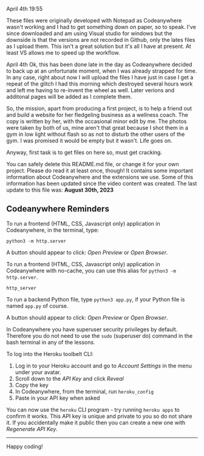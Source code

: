 April 4th 19:55

These files were originally developed with Notepad as Codeanywhere wasn't working and I had to get something down on paper, so to speak. I've since downloaded and am using Visual studio for windows but the downside is that the versions are not recorded in Github, only the lates files as I upload them. This isn't a great solution but it's all I have at present. At least VS allows me to speed up the workflow.

April 4th
Ok, this has been done late in the day as Codeanywhere decided to back up at an unfortunate moment, when I was already strapped for time. In any case, right about now I will upload the files I have just in case I get a repeat of the glitch I had this morning which destroyed several hours work and left me having to re-invent the wheel as well. Later verions and additonal pages will be added as I complete them. 

So, the mission, apart from producing a first project, is to help a friend out and build a website for her fledgeling business as a wellness coach. The copy is written by her, with the occasional minor edit by me. The photos were taken by both of us, mine aren't that great because I shot them in a gym in low light without flash so as not to disturb the other users of the gym. I was promised it would be empty but it wasn't. Life goes on. 

Anyway, first task is to get files on here so, must get cracking.





You can safely delete this README.md file, or change it for your own project. Please do read it at least once, though! It contains some important information about Codeanywhere and the extensions we use. Some of this information has been updated since the video content was created. The last update to this file was: **August 30th, 2023**

## Codeanywhere Reminders

To run a frontend (HTML, CSS, Javascript only) application in Codeanywhere, in the terminal, type:

`python3 -m http.server`

A button should appear to click: _Open Preview_ or _Open Browser_.

To run a frontend (HTML, CSS, Javascript only) application in Codeanywhere with no-cache, you can use this alias for `python3 -m http.server`.

`http_server`

To run a backend Python file, type `python3 app.py`, if your Python file is named `app.py` of course.

A button should appear to click: _Open Preview_ or _Open Browser_.

In Codeanywhere you have superuser security privileges by default. Therefore you do not need to use the `sudo` (superuser do) command in the bash terminal in any of the lessons.

To log into the Heroku toolbelt CLI:

1. Log in to your Heroku account and go to _Account Settings_ in the menu under your avatar.
2. Scroll down to the _API Key_ and click _Reveal_
3. Copy the key
4. In Codeanywhere, from the terminal, run `heroku_config`
5. Paste in your API key when asked

You can now use the `heroku` CLI program - try running `heroku apps` to confirm it works. This API key is unique and private to you so do not share it. If you accidentally make it public then you can create a new one with _Regenerate API Key_.

---

Happy coding!
